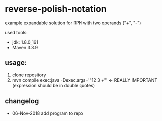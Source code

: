 # reverse-polish-notation
example expandable solution for RPN with two operands ("+", "-")

used tools:

- jdk: 1.8.0_161
- Maven 3.3.9

## usage: 
1. clone repository
2. mvn compile exec:java -Dexec.args='"12 3 +"' <- REALLY IMPORTANT (expression should be in double quotes)

## changelog
* 06-Nov-2018 add program to repo

